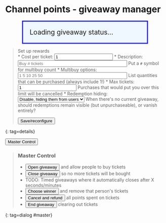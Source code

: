 # Channel points - giveaway manager

<div id=master_status>Loading giveaway status...</div>

<ul id=ticketholders></ul>

> <summary>Set up rewards</summary>
>
> <form id=configform>
> * <label>Cost per ticket: <input name=cost type=number value=1></label>
> * <label>Description: <input name=desc size=40 placeholder="Buy # tickets"> Put a <code>#</code> symbol for multibuy count</label>
> * <label>Multibuy options: <input name=multi size=40 placeholder="1 5 10 25 50"> List quantities that can be purchased (always include 1!)</label>
> * <label>Max tickets: <input name=max type=number value=1> Purchases that would put you over this limit will be cancelled</label>
> * <label>Redemption hiding:
>   <select name=pausemode><option value="disable">Disable, hiding them from users</option><option value="pause">Pause and leave visible</option></select>
>   When there's no current giveaway, should redemptions remain visible (but unpurchaseable), or vanish entirely?
>   </label>
>
> <button>Save/reconfigure</button>
> </form>
{: tag=details}

<button type=button id=showmaster>Master Control</button>

> <h3>Master Control</h3>
>
> * <button type=button class="master open">Open giveaway</button> and allow people to buy tickets
> * <button type=button class="master close">Close giveaway</button> so no more tickets will be bought
> * TODO: Timed giveaways where it automatically closes after X seconds/minutes
> * <button type=button class="master pick">Choose winner</button> and remove that person's tickets
> * <button type=button class="master cancel">Cancel and refund</button> all points spent on tickets
> * <button type=button class="master end">End giveaway</button> clearing out tickets
>
{: tag=dialog #master}

<script type=module src="$$static||giveaway.js$$"></script>

<div id=existing></div>

<style>
details {border: 1px solid black; padding: 0.5em; margin: 0.5em;}
#master li {
	margin-top: 0.5em;
	margin-right: 40px;
	list-style-type: none;
}
#master_status {
	width: 350px;
	background: aliceblue;
	border: 3px solid blue;
	font-size: 150%;
	margin: auto;
	padding: 1em;
}
#master_status.is_open {
	background: #a0f0c0;
	border-color: green;
}
</style>
